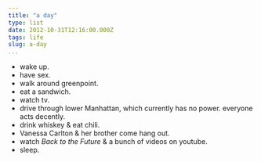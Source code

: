 ```yaml
---
title: "a day"
type: list
date: 2012-10-31T12:16:00.000Z
tags: life
slug: a-day
...
```


- wake up.
- have sex.
- walk around greenpoint.
- eat a sandwich.
- watch tv.
- drive through lower Manhattan, which currently has no power. everyone acts decently.
- drink whiskey & eat chili.
- Vanessa Carlton & her brother come hang out.
- watch <em>Back to the Future</em> & a bunch of videos on youtube.
- sleep.
